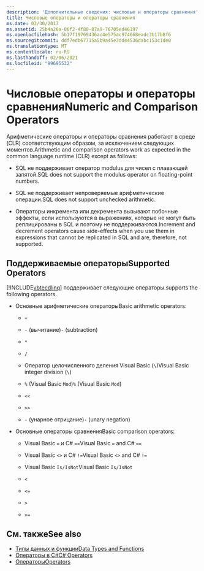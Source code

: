 ```yaml
---
description: 'Дополнительные сведения: числовые и операторы сравнения'
title: Числовые операторы и операторы сравнения
ms.date: 03/30/2017
ms.assetid: 25b4a26a-06f2-4f80-87a9-76705ed46197
ms.openlocfilehash: 5b17f19769436ac4e575ac974668eadc3b17b8f6
ms.sourcegitcommit: ddf7edb67715a5b9a45e3dd44536dabc153c1de0
ms.translationtype: MT
ms.contentlocale: ru-RU
ms.lasthandoff: 02/06/2021
ms.locfileid: "99695532"
---
```

# <a name="numeric-and-comparison-operators"></a><span data-ttu-id="546e4-103">Числовые операторы и операторы сравнения</span><span class="sxs-lookup"><span data-stu-id="546e4-103">Numeric and Comparison Operators</span></span>

<span data-ttu-id="546e4-104">Арифметические операторы и операторы сравнения работают в среде (CLR) соответствующим образом, за исключением следующих моментов.</span><span class="sxs-lookup"><span data-stu-id="546e4-104">Arithmetic and comparison operators work as expected in the common language runtime (CLR) except as follows:</span></span>

- <span data-ttu-id="546e4-105">SQL не поддерживает оператор modulus для чисел с плавающей запятой.</span><span class="sxs-lookup"><span data-stu-id="546e4-105">SQL does not support the modulus operator on floating-point numbers.</span></span>

- <span data-ttu-id="546e4-106">SQL не поддерживает непроверяемые арифметические операции.</span><span class="sxs-lookup"><span data-stu-id="546e4-106">SQL does not support unchecked arithmetic.</span></span>

- <span data-ttu-id="546e4-107">Операторы инкремента или декремента вызывают побочные эффекты, если используются в выражениях, которые не могут быть реплицированы в SQL и поэтому не поддерживаются.</span><span class="sxs-lookup"><span data-stu-id="546e4-107">Increment and decrement operators cause side-effects when you use them in expressions that cannot be replicated in SQL and are, therefore, not supported.</span></span>

## <a name="supported-operators"></a><span data-ttu-id="546e4-108">Поддерживаемые операторы</span><span class="sxs-lookup"><span data-stu-id="546e4-108">Supported Operators</span></span>

[!INCLUDE[vbtecdlinq](../../../../../../includes/vbtecdlinq-md.md)] <span data-ttu-id="546e4-109">поддерживает следующие операторы.</span><span class="sxs-lookup"><span data-stu-id="546e4-109">supports the following operators.</span></span>

- <span data-ttu-id="546e4-110">Основные арифметические операторы</span><span class="sxs-lookup"><span data-stu-id="546e4-110">Basic arithmetic operators:</span></span>

  - `+`

  - <span data-ttu-id="546e4-111">`-` (вычитание)</span><span class="sxs-lookup"><span data-stu-id="546e4-111">`-` (subtraction)</span></span>

  - `*`

  - `/`

  - <span data-ttu-id="546e4-112">Оператор целочисленного деления Visual Basic (`\`)</span><span class="sxs-lookup"><span data-stu-id="546e4-112">Visual Basic integer division (`\`)</span></span>

  - <span data-ttu-id="546e4-113">`%` (Visual Basic `Mod`)</span><span class="sxs-lookup"><span data-stu-id="546e4-113">`%` (Visual Basic `Mod`)</span></span>

  - `<<`

  - `>>`

  - <span data-ttu-id="546e4-114">`-` (унарное отрицание)</span><span class="sxs-lookup"><span data-stu-id="546e4-114">`-` (unary negation)</span></span>

- <span data-ttu-id="546e4-115">Основные операторы сравнения</span><span class="sxs-lookup"><span data-stu-id="546e4-115">Basic comparison operators:</span></span>

  - <span data-ttu-id="546e4-116">Visual Basic `=` и C# `==`</span><span class="sxs-lookup"><span data-stu-id="546e4-116">Visual Basic `=` and C# `==`</span></span>

  - <span data-ttu-id="546e4-117">Visual Basic `<>` и C# `!=`</span><span class="sxs-lookup"><span data-stu-id="546e4-117">Visual Basic `<>` and C# `!=`</span></span>

  - <span data-ttu-id="546e4-118">Visual Basic `Is/IsNot`</span><span class="sxs-lookup"><span data-stu-id="546e4-118">Visual Basic `Is/IsNot`</span></span>

  - `<`

  - `<=`

  - `>`

  - `>=`

## <a name="see-also"></a><span data-ttu-id="546e4-119">См. также</span><span class="sxs-lookup"><span data-stu-id="546e4-119">See also</span></span>

- [<span data-ttu-id="546e4-120">Типы данных и функции</span><span class="sxs-lookup"><span data-stu-id="546e4-120">Data Types and Functions</span></span>](data-types-and-functions.md)
- [<span data-ttu-id="546e4-121">Операторы в C#</span><span class="sxs-lookup"><span data-stu-id="546e4-121">C# Operators</span></span>](../../../../../csharp/language-reference/operators/index.md)
- [<span data-ttu-id="546e4-122">Операторы</span><span class="sxs-lookup"><span data-stu-id="546e4-122">Operators</span></span>](../../../../../visual-basic/language-reference/operators/index.md)
